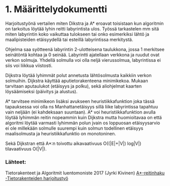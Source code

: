 # 1. Määrittelydokumentti

Harjoitustyönä vertailen miten Dikstra ja A* eroavat toisistaan kun algoritmin on tarkoitus löytää
lyhin reitti labyrintista ulos. Työssä tarkastelen mm sitä miten labyrintin koko vaikuttaa tulokseen
tai onko esimerkiksi lähtö ja maalipisteiden etäisyydellä tai esteillä labyrintissa merkitystä.

Ohjelma saa syötteenä labyrintin 2-ulotteisena taulukkona, jossa 1 merkitsee seinätöntä kohtaa ja 0
seinää. Labyrintti ajatellaan verkkona ja ruudut ovat verkon solmuja. Yhdellä solmulla voi olla
neljä vierussolmua, labyrintissa ei siis voi liikkua viistosti.

Dijkstra löytää lyhimmät polut annetusta lähtösolmusta kaikkiin verkon solmuihin. Dijkstra käyttää
aputietorakenteena minimikekoa. Mukaan tarvitaan aputaulukot (etäisyys ja polku), sekä
aliohjelmat kaarten löysäämiseksi (päivitys ja alustus).

A* tarvitsee minimikeon lisäksi avukseen heuristiikkafunktion joka tässä tapauksessa voi olla ns
Manhattanetäisyys sillä liike labyrintissa tapahtuu vain neljään (ei kahdeksaan suuntaan). A* voi
heuristiikkafunktion avulla löytää lyhimmän reitin nopeammin kuin Dijkstra mutta huomioitavaa on
että algoritmi löytää varmasti lyhimmän polun jvain os loppuosan etäisyysarvio ei ole millekään
solmulle suurempi kuin solmun todellinen etäisyys maalisolmusta ja heuristiikkafunktio
on monotoninen.

Sekä Dijkstran että A*:n toivottu aikavaativuus O((|E|+|V|) log|V|) tilavaativuus O(|V|).

### Lähteet:
Tietorakenteet ja Algoritmit luentomoniste 2017 (Jyrki Kivinen)
[A*-reitinhaku -Tietorakenteiden harjoitustyö](www.harbu.org/uploads/tiralabra/)
